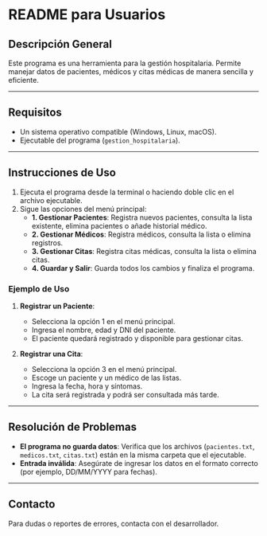 # README para Usuarios

## Descripción General
Este programa es una herramienta para la gestión hospitalaria. Permite manejar datos de pacientes, médicos y citas médicas de manera sencilla y eficiente.

---

## Requisitos
- Un sistema operativo compatible (Windows, Linux, macOS).
- Ejecutable del programa (`gestion_hospitalaria`).

---

## Instrucciones de Uso
1. Ejecuta el programa desde la terminal o haciendo doble clic en el archivo ejecutable.
2. Sigue las opciones del menú principal:
   - **1. Gestionar Pacientes**: Registra nuevos pacientes, consulta la lista existente, elimina pacientes o añade historial médico.
   - **2. Gestionar Médicos**: Registra médicos, consulta la lista o elimina registros.
   - **3. Gestionar Citas**: Registra citas médicas, consulta la lista o elimina citas.
   - **4. Guardar y Salir**: Guarda todos los cambios y finaliza el programa.

### Ejemplo de Uso
1. **Registrar un Paciente**:
   - Selecciona la opción 1 en el menú principal.
   - Ingresa el nombre, edad y DNI del paciente.
   - El paciente quedará registrado y disponible para gestionar citas.

2. **Registrar una Cita**:
   - Selecciona la opción 3 en el menú principal.
   - Escoge un paciente y un médico de las listas.
   - Ingresa la fecha, hora y síntomas.
   - La cita será registrada y podrá ser consultada más tarde.

---

## Resolución de Problemas
- **El programa no guarda datos**: Verifica que los archivos (`pacientes.txt`, `medicos.txt`, `citas.txt`) están en la misma carpeta que el ejecutable.
- **Entrada inválida**: Asegúrate de ingresar los datos en el formato correcto (por ejemplo, DD/MM/YYYY para fechas).

---

## Contacto
Para dudas o reportes de errores, contacta con el desarrollador.
